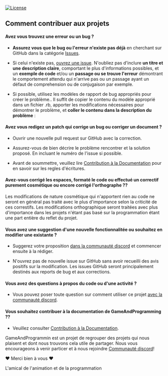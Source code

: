 [![License](https://img.shields.io/github/license/rails/rails)](https://github.com/DarekaSama/GameAndPrograming/blob/main/LICENSE)

## Comment contribuer aux projets

#### **Avez vous trouvez une erreur ou un bug ?**

* **Assurez vous que le bug ou l'erreur n'existe pas déjà** en cherchant sur GitHub dans la catégorie [Issues](https://github.com/DarekaSama/GameAndPrograming/issues).

* Si celui n'existe pas, [ouvrez une issue](https://github.com/DarekaSama/GameAndPrograming/issues/new). N'oubliez pas d'inclure **un titre et une description claire**, comportant le plus d'informations possibles, et un **exemple de code** et/ou un **passage ou se trouve l'erreur** démontrant le comportement attendu qui n'arrive pas ou un passage ayant un défaut de comprehension ou de conjugaison par exemple.

* Si possible, utilisez les modèles de rapport de bug appropriés pour créer le problème.. Il suffit de copier le contenu du modèle approprié dans un fichier .rb, apporter les modifications nécessaires pour démontrer le problème, et **coller le contenu dans la description du problème** :
  <!-- * [**Active Record** (models, database) issues](https://github.com/rails/rails/blob/main/guides/bug_report_templates/active_record_main.rb)
  * [**Action Pack** (controllers, routing) issues](https://github.com/rails/rails/blob/main/guides/bug_report_templates/action_controller_main.rb)
  * [**Generic template** for other issues](https://github.com/rails/rails/blob/main/guides/bug_report_templates/generic_main.rb) -->

<!-- * For more detailed information on submitting a bug report and creating an issue, visit our [reporting guidelines](https://edgeguides.rubyonrails.org/contributing_to_ruby_on_rails.html#reporting-an-issue). -->

#### **Avez vous redigez un patch qui corrige un bug ou corriger un document ?**

* Ouvrir une nouvelle pull request sur GitHub avec la correction.

* Assurez-vous de bien décrire le problème rencontrer et la solution proposé. En incluant le numéro de l'issue si possible.

* Avant de soummettre, veuillez lire [Contribution à la Documentation](https://github.com/DarekaSama/GameAndPrograming) pour en savoir sur les regles d'écritures.

#### **Avez-vous corrigé les espaces, formaté le code ou effectué un correctif purement cosmétique ou encore corrigé l'orthographe ??**

Les modifications de nature cosmétique qui n'apportent rien au code ne seront en général pas traité avec le plus d'importance selon la criticité de ces correstifs.
Les modifications orthographique seront traitées avec plus d'importance dans les projets n'étant pas basé sur la programmation étant une part entière du reflet du projet.

#### **Vous avez une suggestion d'une nouvelle fonctionnalitée ou souhaitez en modifier une existante ?**

* Suggerez votre proposition [dans la communauté discord](https://discord.gg/uYbRUmh2vu) et commencer ensuite à la rédiger.

* N'ouvrez pas de nouvelle issue sur GitHub sans avoir recueilli des avis positifs sur la modification. Les issues GitHub seront principalement destinés aux reports de bug et aux corrections.

#### **Vous avez des questions à propos du code ou d'une activité ?**

* Vous pouvez poser toute question sur comment utiliser ce projet [avec la communauté discord](https://discord.gg/uYbRUmh2vu).

#### **Vous souhaitez contribuer à la documentation de GameAndProgramming ??**

* Veuillez consulter [Contribution à la Documentation](https://github.com/DarekaSama/GameAndPrograming).

GameAndProgrammin est un projet de regrouper des projets qui nous plaisent et dont nous trouvons cela utile de partager. Nous vous encourageons à venir particer et à nous rejoindre [Communauté discord](https://discord.gg/uYbRUmh2vu)!

:heart: Merci bien à vous :heart: 

L'amical de l'animation et de la programmation
